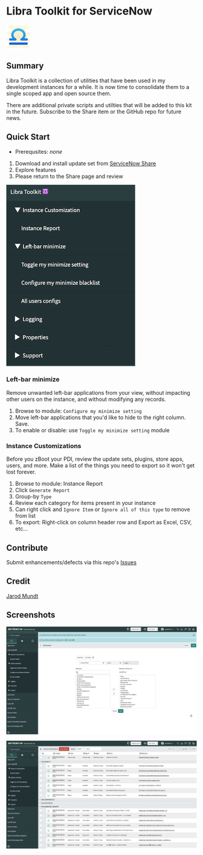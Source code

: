 # Libra Toolkit for ServiceNow
![Alt](docs/img/icons8-libra-64.png "Libra Logo")

## Summary
Libra Toolkit is a collection of utilities that have been used in my development instances for a while. It is now time to consolidate them to a single scoped app and open source them.

There are additional private scripts and utilties that will be added to this kit in the future. Subscribe to the Share item or the GitHub repo for future news.


## Quick Start

* Prerequsites: _none_

1. Download and install update set from [ServiceNow Share](https://developer.servicenow.com/connect.do#!/share/contents/1627055_libra_toolkit)
2. Explore features
3. Please return to the Share page and review 

![Alt](docs/img/left-bar-application.png "Libra Left Bar")

### Left-bar minimize
Remove unwanted left-bar applications from your view, without impacting other users on the instance, and without modifying any records.

1. Browse to module: `Configure my minimize setting`
2. Move left-bar applications that you'd like to hide to the right column. Save.
3. To enable or disable: use `Toggle my minimize setting` module

### Instance Customizations
Before you zBoot your PDI, review the update sets, plugins, store apps, users, and more. Make a list of the things you need to export so it won't get lost forever.

1. Browse to module: Instance Report
2. Click `Generate Report`
3. Group-by `Type`
4. Review each category for items present in your instance
5. Can right click and `Ignore Item` or `Ignore all of this type` to remove from list
6. To export: Right-click on column header row and Export as Excel, CSV, etc...


## Contribute
Submit enhancements/defects via this repo's [Issues](../../issues)

## Credit
[Jarod Mundt](https://github.com/j4rodm)

## Screenshots
![Configure and remove unwanted left-bar apps](docs/img/left-bar-minimize.png "Libra Minimize Config")

![List changes to your instance so nothing gets left behind](docs/img/instance-customization.png "Libra Customization Report")
